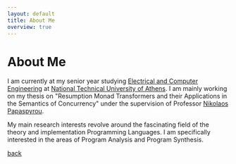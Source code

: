 ```yaml
---
layout: default
title: About Me
overview: true
---
```


# About Me

I am currently at my senior year studying [Electrical and Computer Engineering](https://www.ece.ntua.gr/en) at [National Technical University of Athens](https://www.ntua.gr/en/). I am mainly working on my thesis on "Resumption Monad Transformers and their Applications in the Semantics of Concurrency" under the supervision of Professor [Nikolaos Papaspyrou](http://www.softlab.ntua.gr/~nickie/).

My main research interests revolve around the fascinating field of the theory and implementation Programming Languages. I am specifically interested in the areas of Program Analysis and Program Synthesis.

[back](./)